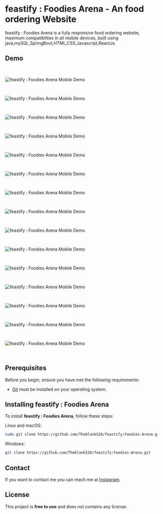 # feastify : Foodies Arena - An food ordering Website

feastify : Foodies Arena is a fully responsive food ordering website, maximum compatiblities in all mobile devices, built using java,mySQL,SpringBoot,HTML,CSS,Javascript,ReactJs.

## Demo

<br>

![feastify : Foodies Arena Mobile Demo](./Screenshots/Screenshot1.png "Mobile Demo")

<br>

![feastify : Foodies Arena Mobile Demo](./Screenshots/Screenshot2.png "Mobile Demo")

<br>

![feastify : Foodies Arena Mobile Demo](./Screenshots/Screenshot3.png "Mobile Demo")

<br>

![feastify : Foodies Arena Mobile Demo](./Screenshots/Screenshot4.png "Mobile Demo")

<br>

![feastify : Foodies Arena Mobile Demo](./Screenshots/Screenshot5.png "Mobile Demo")

<br>

![feastify : Foodies Arena Mobile Demo](./Screenshots/Screenshot6.png "Mobile Demo")

<br>

![feastify : Foodies Arena Mobile Demo](./Screenshots/Screenshot7.png "Mobile Demo")

<br>

![feastify : Foodies Arena Mobile Demo](./Screenshots/Screenshot8.png "Mobile Demo")

<br>

![feastify : Foodies Arena Mobile Demo](./Screenshots/Screenshot9.png "Mobile Demo")

<br>

![feastify : Foodies Arena Mobile Demo](./Screenshots/Screenshot10.png "Mobile Demo")

<br>

![feastify : Foodies Arena Mobile Demo](./Screenshots/Screenshot11.png "Mobile Demo")

<br>

![feastify : Foodies Arena Mobile Demo](./Screenshots/Screenshot12.png "Mobile Demo")

<br>

![feastify : Foodies Arena Mobile Demo](./Screenshots/Screenshot13.png "Mobile Demo")

<br>

![feastify : Foodies Arena Mobile Demo](./Screenshots/Screenshot14.png "Mobile Demo")

<br>

![feastify : Foodies Arena Mobile Demo](./Screenshots/Screenshot15.png "Mobile Demo")

<br>

## Prerequisites

Before you begin, ensure you have met the following requirements:

* [Git](https://git-scm.com/downloads "Download Git") must be installed on your operating system.

## Installing feastify : Foodies Arena

To install **feastify : Foodies Arena**, follow these steps:

Linux and macOS:

```bash
sudo git clone https://github.com/Theblank526/feastify:Foodies-Arena.git
```

Windows:

```bash
git clone https://github.com/Theblank526/feastify:Foodies-Arena.git
```

## Contact

If you want to contact me you can reach me at [Instagram](https://www.instagram.com/http.arjunsingh?igsh=enZubTlsejVlZ2Vq).

## License

This project is **free to use** and does not contains any license.
